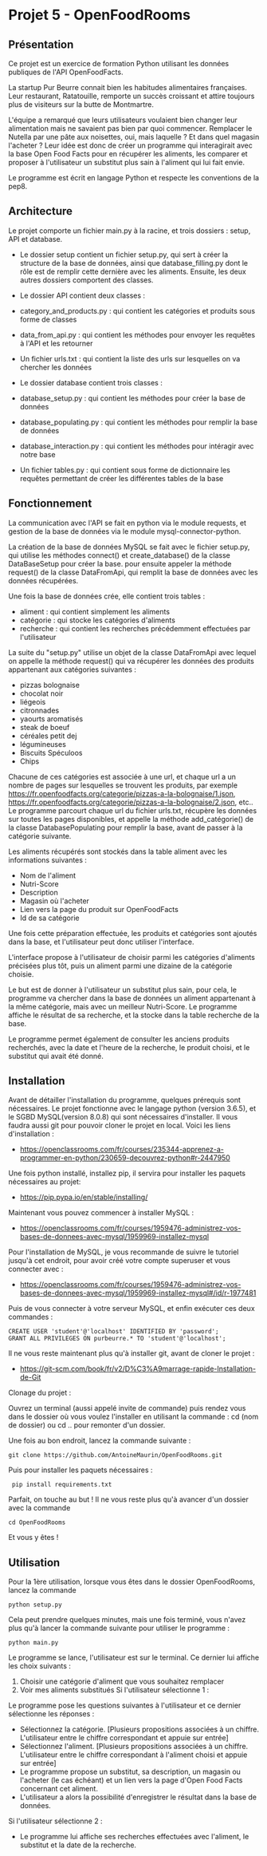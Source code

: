 ﻿﻿﻿﻿﻿﻿﻿﻿﻿﻿﻿﻿﻿﻿﻿﻿﻿﻿﻿﻿﻿﻿﻿﻿﻿﻿﻿﻿﻿﻿﻿﻿﻿﻿﻿﻿﻿﻿﻿﻿﻿# Projet 5 - OpenFoodRooms## PrésentationCe projet est un exercice de formation Python utilisant les données publiques de l'API OpenFoodFacts.La startup Pur Beurre connait bien les habitudes alimentaires françaises. Leur restaurant, Ratatouille, remporte un succès croissant et attire toujours plus de visiteurs sur la butte de Montmartre.L'équipe a remarqué que leurs utilisateurs voulaient bien changer leur alimentation mais ne savaient pas bien par quoi commencer. Remplacer le Nutella par une pâte aux noisettes, oui, mais laquelle ? Et dans quel magasin l'acheter ? Leur idée est donc de créer un programme qui interagirait avec la base Open Food Facts pour en récupérer les aliments, les comparer et proposer à l'utilisateur un substitut plus sain à l'aliment qui lui fait envie.Le programme est écrit en langage Python et respecte les conventions de la pep8.## ArchitectureLe projet comporte un fichier main.py à la racine, et trois dossiers : setup, API et database. - Le dossier setup contient un fichier setup.py, qui sert à créer la structure de la base de données, ainsi que database_filling.py dont le rôle est de remplir cette dernière avec les aliments. Ensuite, les deux autres dossiers comportent des classes.- Le dossier API contient deux classes :- category_and_products.py : qui contient les catégories et produits sous forme de classes- data_from_api.py : qui contient les méthodes pour envoyer les requêtes à l'API et les retourner- Un fichier urls.txt : qui contient la liste des urls sur lesquelles on va chercher les données - Le dossier database contient trois classes :- database_setup.py : qui contient les méthodes pour créer la base de données- database_populating.py : qui contient les méthodes pour remplir la base de données- database_interaction.py : qui contient les méthodes pour intéragir avec notre base- Un fichier tables.py : qui contient sous forme de dictionnaire les requêtes permettant de créer les différentes tables de la base## FonctionnementLa communication avec l'API se fait en python via le module requests, et gestion de la base de données via le module mysql-connector-python.La création de la base de données MySQL se fait avec le fichier setup.py, qui utilise les méthodes connect() et create_database() de la classe DataBaseSetup pour créer la base. pour ensuite appeler la méthode request() de la classe DataFromApi, qui remplit la base de données avec les données récupérées.Une fois la base de données crée, elle contient trois tables :  - aliment : qui contient simplement les aliments  - catégorie : qui stocke les catégories d'aliments - recherche : qui contient les recherches précédemment effectuées par l'utilisateurLa suite du "setup.py" utilise un objet de la classe DataFromApi avec lequel on appelle la méthode request() qui va récupérer les données des produits appartenant aux catégories suivantes : - pizzas bolognaise - chocolat noir  - liégeois  - citronnades  - yaourts aromatisés  - steak de boeuf  - céréales petit dej  - légumineuses  - Biscuits Spéculoos  - Chips Chacune de ces catégories est associée à une url, et chaque url a un nombre de pages sur lesquelles se trouvent les produits, par exemple https://fr.openfoodfacts.org/categorie/pizzas-a-la-bolognaise/1.json, https://fr.openfoodfacts.org/categorie/pizzas-a-la-bolognaise/2.json, etc..Le programme parcourt chaque url du fichier urls.txt, récupère les données sur toutes les pages disponibles, et appelle la méthode add_catégorie() de la classe DatabasePopulating pour remplir la base, avant de passer à la catégorie suivante.Les aliments récupérés sont stockés dans la table aliment avec les informations suivantes : - Nom de l'aliment- Nutri-Score- Description- Magasin où l'acheter- Lien vers la page du produit sur OpenFoodFacts- Id de sa catégorieUne fois cette préparation effectuée, les produits et catégories sont ajoutés dans la base, et l'utilisateur peut donc utiliser l'interface.L'interface propose à l'utilisateur de choisir parmi les catégories d'aliments précisées plus tôt, puis un aliment parmi une dizaine de la catégorie choisie.Le but est de donner à l'utilisateur un substitut plus sain, pour cela, le programme va chercher dans la base de données un aliment appartenant à la même catégorie, mais avec un meilleur Nutri-Score. Le programme affiche le résultat de sa recherche, et la stocke dans la table recherche de la base.Le programme permet également de consulter les anciens produits recherchés, avec la date et l'heure de la recherche, le produit choisi, et le substitut qui avait été donné.## InstallationAvant de détailler l'installation du programme, quelques prérequis sont nécessaires. Le projet fonctionne avec le langage python (version 3.6.5), et le SGBD MySQL(version 8.0.8) qui sont nécessaires d'installer. Il vous faudra aussi git pour pouvoir cloner le projet en local.Voici les liens d'installation :- https://openclassrooms.com/fr/courses/235344-apprenez-a-programmer-en-python/230659-decouvrez-python#r-2447950Une fois python installé, installez pip, il servira pour installer les paquets nécessaires au projet:- https://pip.pypa.io/en/stable/installing/Maintenant vous pouvez commencer à installer MySQL :- https://openclassrooms.com/fr/courses/1959476-administrez-vos-bases-de-donnees-avec-mysql/1959969-installez-mysqlPour l'installation de MySQL, je vous recommande de suivre le tutoriel jusqu'à cet endroit, pour avoir créé votre compte superuser et vous connecter avec : - https://openclassrooms.com/fr/courses/1959476-administrez-vos-bases-de-donnees-avec-mysql/1959969-installez-mysql#/id/r-1977481Puis de vous connecter à votre serveur MySQL, et enfin exécuter ces deux commandes :```CREATE USER 'student'@'localhost' IDENTIFIED BY 'password';GRANT ALL PRIVILEGES ON purbeurre.* TO 'student'@'localhost';```Il ne vous reste maintenant plus qu'à installer git, avant de cloner le projet :- https://git-scm.com/book/fr/v2/D%C3%A9marrage-rapide-Installation-de-GitClonage du projet :Ouvrez un terminal (aussi appelé invite de commande) puis rendez vous dans le dossier où vous voulez l'installer en utilisant la commande : cd (nom de dossier) ou cd .. pour remonter d'un dossier.Une fois au bon endroit, lancez la commande suivante :```git clone https://github.com/AntoineMaurin/OpenFoodRooms.git```Puis pour installer les paquets nécessaires :``` pip install requirements.txt```Parfait, on touche au but ! Il ne vous reste plus qu'à avancer d'un dossier avec la commande ```cd OpenFoodRooms```Et vous y êtes !## UtilisationPour la 1ère utilisation, lorsque vous êtes dans le dossier OpenFoodRooms, lancez la commande ```python setup.py```Cela peut prendre quelques minutes, mais une fois terminé, vous n'avez plus qu'à lancer la commande suivante pour utiliser le programme :```python main.py```Le programme se lance, l'utilisateur est sur le terminal. Ce dernier lui affiche les choix suivants :1. Choisir une catégorie d'aliment que vous souhaitez remplacer2. Voir mes aliments substituésSi l'utilisateur sélectionne 1 :Le programme pose les questions suivantes à l'utilisateur et ce dernier sélectionne les réponses :- Sélectionnez la catégorie. [Plusieurs propositions associées à un chiffre. L'utilisateur entre le chiffre correspondant et appuie sur entrée]- Sélectionnez l'aliment. [Plusieurs propositions associées à un chiffre. L'utilisateur entre le chiffre correspondant à l'aliment choisi et appuie sur entrée]- Le programme propose un substitut, sa description, un magasin ou l'acheter (le cas échéant) et un lien vers la page d'Open Food Facts concernant cet aliment.- L'utilisateur a alors la possibilité d'enregistrer le résultat dans la base de données.Si l'utilisateur sélectionne 2 :- Le programme lui affiche ses recherches effectuées avec l'aliment, le substitut et la date de la recherche.